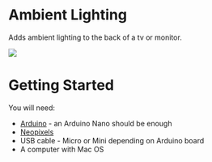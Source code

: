 # Ambient Lighting
Adds ambient lighting to the back of a tv or monitor.  

![](https://github.com/rtedwards/Ambient-Lighting/blob/master/img/Ambient-Lighting.gif)

# Getting Started

You will need:

- [Arduino](https://www.arduino.cc/) - an Arduino Nano should be enough
- [Neopixels](https://www.adafruit.com/category/168)
- USB cable - Micro or Mini depending on Arduino board
- A computer with Mac OS
